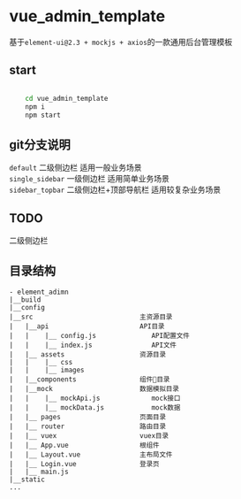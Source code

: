# vue_admin_template
基于`element-ui@2.3 + mockjs + axios`的一款通用后台管理模板  

## start
```bash

    cd vue_admin_template
    npm i
    npm start

```

## git分支说明
`default` 二级侧边栏 适用一般业务场景    
`single_sidebar` 一级侧边栏 适用简单业务场景  
`sidebar_topbar` 二级侧边栏+顶部导航栏 适用较复杂业务场景   

## TODO
二级侧边栏

## 目录结构
```
- element_adimn
|__build
|__config   
|__src                           主资源目录
|   |__api                       API目录
|   |    |__ config.js              API配置文件
|   |    |__ index.js               API文件
|   |__ assets                   资源目录
|   |    |__ css                   
|   |    |__ images                   
|   |__components                组件目录
|   |__mock                      数据模拟目录
|   |    |__ mockApi.js             mock接口
|   |    |__ mockData.js            mock数据
|   |__ pages                    页面目录
|   |__ router                   路由目录
|   |__ vuex                     vuex目录
|   |__ App.vue                  根组件
|   |__ Layout.vue               主布局文件   
|   |__ Login.vue                登录页             
|   |__ main.js
|__static
...
```
